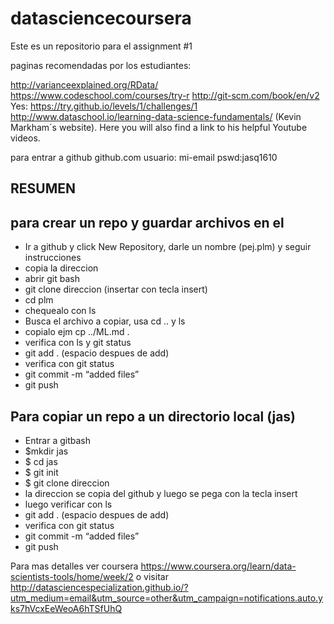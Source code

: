 # datasciencecoursera

Este es un repositorio  para el assignment #1

paginas recomendadas por los estudiantes:


http://varianceexplained.org/RData/
https://www.codeschool.com/courses/try-r
http://git-scm.com/book/en/v2
Yes: https://try.github.io/levels/1/challenges/1
http://www.dataschool.io/learning-data-science-fundamentals/ (Kevin Markham´s website). Here you will also find a link to his 
helpful Youtube videos.


para entrar a github
github.com
usuario: mi-email
pswd:jasq1610

## RESUMEN

## para crear  un repo y guardar archivos en el

* Ir a github y click New Repository, darle un nombre (pej.plm) y seguir instrucciones
* copia la direccion
* abrir git bash
* git clone direccion (insertar con tecla insert)
* cd plm
* chequealo con ls
* Busca el archivo a copiar,   usa cd .. y ls
* copialo ejm  cp ../ML.md .
* verifica con ls y git status
* git add . (espacio despues de add)
* verifica con git status
* git commit -m “added files”
* git push

## Para copiar un repo a un directorio local (jas)
* Entrar a gitbash
* $mkdir jas
* $ cd jas
* $ git init
* $ git clone direccion
* la direccion se copia del github y luego se pega con la tecla insert
* luego verificar con ls
* git add . (espacio despues de add)
* verifica con git status
* git commit -m “added files”
* git push

Para mas detalles ver coursera
https://www.coursera.org/learn/data-scientists-tools/home/week/2
o visitar
http://datasciencespecialization.github.io/?utm_medium=email&utm_source=other&utm_campaign=notifications.auto.yks7hVcxEeWeoA6hTSfUhQ
